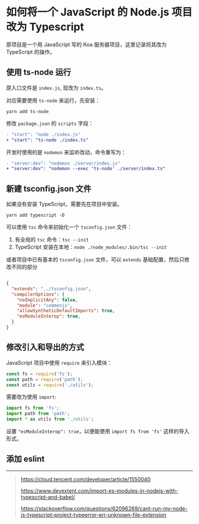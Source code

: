 # 如何将一个 JavaScript 的 Node.js 项目改为 Typescript

原项目是一个用 JavaScript 写的 Koa 服务器项目，这里记录将其改为 TypeScript 的操作。

## 使用 ts-node 运行

原入口文件是 `index.js`, 现改为 `index.ts`。

对应需要使用 `ts-node` 来运行，先安装：

````shell
yarn add ts-node
````

修改 `package.json` 的 `scripts` 字段：

```diff
- "start": "node ./index.js"
+ "start": "ts-node ./index.ts"
```

开发时使用的是 `nodemon` 来监听改动，命令重写为：

```diff
- "server:dev": "nodemon ./server/index.js"
+ "server:dev": "nodemon --exec 'ts-node' ./server/index.ts"
```



## 新建 tsconfig.json 文件

如果没有安装 TypeScript，需要先在项目中安装。

```shell
yarn add typescript -D
```

可以使用 `tsc` 命令来初始化一个 `tsconfig.json` 文件：

1. 有全局的 `tsc` 命令：`tsc --init`
2. TypeScript 安装在本地：`node ./node_modules/.bin/tsc --init`



或者项目中已有基本的 `tsconfig.json` 文件，可以 `extends` 基础配置，然后只修改不同的部分

```json

{
  "extends": "../tsconfig.json",
  "compilerOptions": {
    "noImplicitAny": false,
    "module": "commonjs",
    "allowSyntheticDefaultImports": true,
    "esModuleInterop": true,
  }
}
```



## 修改引入和导出的方式

JavaScript 项目中使用 `require` 来引入模块：

```javascript
const fs = require('fs');
const path = require('path');
const utils = require('./utils');
```

需要改为使用 `import`:

```javascript
import fs from 'fs';
import path from 'path';
import * as utils from './utils';
```



设置 `"esModuleInterop": true`，以便能使用 `import fs from 'fs'` 这样的导入形式。





## 添加 eslint





---



> https://cloud.tencent.com/developer/article/1550040
>
> https://www.devextent.com/import-es-modules-in-nodejs-with-typescript-and-babel/
>
> https://stackoverflow.com/questions/62096269/cant-run-my-node-js-typescript-project-typeerror-err-unknown-file-extension



